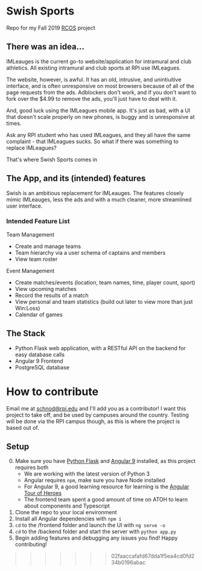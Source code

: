 # Swish Sports
Repo for my Fall 2019 [RCOS](https://rcos.io) project

## There was an idea...
IMLeauges is the current go-to website/application for intramural and club athletics. All existing intramural and club sports at RPI use IMLeagues.

The website, however, is awful. It has an old, intrusive, and unintiuitive interface, and is often unresponsive on most browsers because of all of the page requests from the ads. Adblockers don't work, and if you don't want to fork over the $4.99 to remove the ads, you'll just have to deal with it.

And, good luck using the IMLeagues mobile app. It's just as bad, with a UI that doesn't scale properly on new phones, is buggy and is unresponsive at times.

Ask any RPI student who has used IMLeagues, and they all have the same complaint - that IMLeagues sucks. So what if there was something to replace IMLeagues?

That's where Swish Sports comes in

## The App, and its (intended) features
Swish is an ambitious replacement for IMLeauges. The features closely mimic IMLeauges, less the ads and with a much cleaner, more streamlined user interface.

### Intended Feature List
Team Management
- Create and manage teams
- Team hierarchy via a user schema of captains and members
- View team roster

Event Management
- Create matches/events (location, team names, time, player count, sport)
- View upcoming matches
- Record the results of a match
- View personal and team statistics (build out later to view more than just Win:Loss)
- Calendar of games

## The Stack
- Python Flask web application, with a RESTful API on the backend for easy database calls
- Angular 9 Frontend
- PostgreSQL database

# How to contribute
Email me at schnod@rpi.edu and I'll add you as a contributor! I want this project to take off, and be used by campuses around the country. Testing will be done via the RPI campus though, as this is where the project is based out of.

## Setup
0. Make sure you have [Python Flask](https://flask.palletsprojects.com/en/1.1.x/) and [Angular 9](https://angular.io/) installed, as this project requires both
    - We are working with the latest version of Python 3
    - Angular requires `npm`, make sure you have Node installed
    - For Angular 9, a good learning resource for learning is the [Angular Tour of Heroes](https://angular.io/tutorial)
    - The frontend team spent a good amount of time on ATOH to learn about components and Typescript
1. Clone the repo to your local environment
2. Install all Angular dependencies with `npm i`
3. `cd` to the /frontend folder and launch the UI with `ng serve -o`
4. `cd` to the /backend folder and start the server with `python app.py`
5. Begin adding features and debugging any issues you find! Happy contributing!

>>>>>>> 02faaccafafd67dda1f5ea4cd0fd234b0196abac
